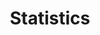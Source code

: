 ---
layout: default
title: Statistics
parent: Fleet Tables
grand_parent: GUI
nav_order: 5
permalink: /gui/fleet-tables/statistics
---